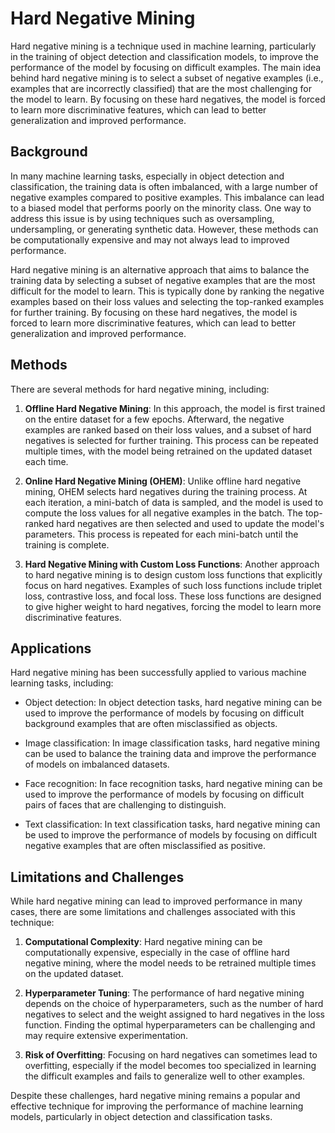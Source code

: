 # Hard Negative Mining

Hard negative mining is a technique used in machine learning, particularly in the training of object detection and classification models, to improve the performance of the model by focusing on difficult examples. The main idea behind hard negative mining is to select a subset of negative examples (i.e., examples that are incorrectly classified) that are the most challenging for the model to learn. By focusing on these hard negatives, the model is forced to learn more discriminative features, which can lead to better generalization and improved performance.

## Background

In many machine learning tasks, especially in object detection and classification, the training data is often imbalanced, with a large number of negative examples compared to positive examples. This imbalance can lead to a biased model that performs poorly on the minority class. One way to address this issue is by using techniques such as oversampling, undersampling, or generating synthetic data. However, these methods can be computationally expensive and may not always lead to improved performance.

Hard negative mining is an alternative approach that aims to balance the training data by selecting a subset of negative examples that are the most difficult for the model to learn. This is typically done by ranking the negative examples based on their loss values and selecting the top-ranked examples for further training. By focusing on these hard negatives, the model is forced to learn more discriminative features, which can lead to better generalization and improved performance.

## Methods

There are several methods for hard negative mining, including:

1. **Offline Hard Negative Mining**: In this approach, the model is first trained on the entire dataset for a few epochs. Afterward, the negative examples are ranked based on their loss values, and a subset of hard negatives is selected for further training. This process can be repeated multiple times, with the model being retrained on the updated dataset each time.

2. **Online Hard Negative Mining (OHEM)**: Unlike offline hard negative mining, OHEM selects hard negatives during the training process. At each iteration, a mini-batch of data is sampled, and the model is used to compute the loss values for all negative examples in the batch. The top-ranked hard negatives are then selected and used to update the model's parameters. This process is repeated for each mini-batch until the training is complete.

3. **Hard Negative Mining with Custom Loss Functions**: Another approach to hard negative mining is to design custom loss functions that explicitly focus on hard negatives. Examples of such loss functions include triplet loss, contrastive loss, and focal loss. These loss functions are designed to give higher weight to hard negatives, forcing the model to learn more discriminative features.

## Applications

Hard negative mining has been successfully applied to various machine learning tasks, including:

- Object detection: In object detection tasks, hard negative mining can be used to improve the performance of models by focusing on difficult background examples that are often misclassified as objects.

- Image classification: In image classification tasks, hard negative mining can be used to balance the training data and improve the performance of models on imbalanced datasets.

- Face recognition: In face recognition tasks, hard negative mining can be used to improve the performance of models by focusing on difficult pairs of faces that are challenging to distinguish.

- Text classification: In text classification tasks, hard negative mining can be used to improve the performance of models by focusing on difficult negative examples that are often misclassified as positive.

## Limitations and Challenges

While hard negative mining can lead to improved performance in many cases, there are some limitations and challenges associated with this technique:

1. **Computational Complexity**: Hard negative mining can be computationally expensive, especially in the case of offline hard negative mining, where the model needs to be retrained multiple times on the updated dataset.

2. **Hyperparameter Tuning**: The performance of hard negative mining depends on the choice of hyperparameters, such as the number of hard negatives to select and the weight assigned to hard negatives in the loss function. Finding the optimal hyperparameters can be challenging and may require extensive experimentation.

3. **Risk of Overfitting**: Focusing on hard negatives can sometimes lead to overfitting, especially if the model becomes too specialized in learning the difficult examples and fails to generalize well to other examples.

Despite these challenges, hard negative mining remains a popular and effective technique for improving the performance of machine learning models, particularly in object detection and classification tasks.
